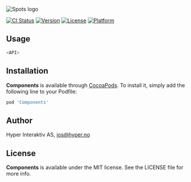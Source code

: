 ![Spots logo](https://raw.githubusercontent.com/hyperoslo/Spots/master/Images/logo_v2.png)

[![CI Status](http://img.shields.io/travis/hyperoslo/Components.svg?style=flat)](https://travis-ci.org/hyperoslo/Components)
[![Version](https://img.shields.io/cocoapods/v/Components.svg?style=flat)](http://cocoadocs.org/docsets/Components)
[![License](https://img.shields.io/cocoapods/l/Components.svg?style=flat)](http://cocoadocs.org/docsets/Components)
[![Platform](https://img.shields.io/cocoapods/p/Components.svg?style=flat)](http://cocoadocs.org/docsets/Components)

## Usage

```swift
<API>
```

## Installation

**Components** is available through [CocoaPods](http://cocoapods.org). To install
it, simply add the following line to your Podfile:

```ruby
pod 'Components'
```

## Author

Hyper Interaktiv AS, ios@hyper.no

## License

**Components** is available under the MIT license. See the LICENSE file for more info.
